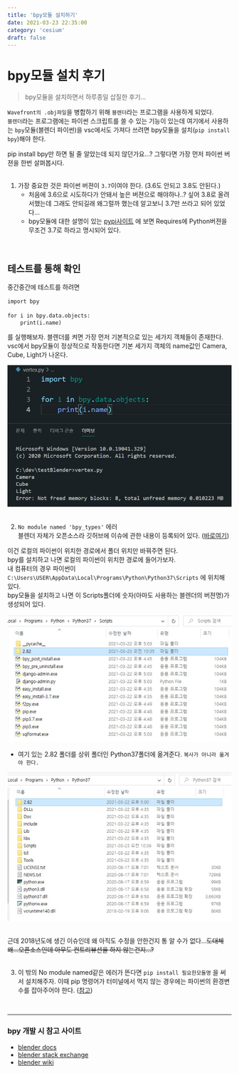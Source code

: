 ```yaml
---
title: 'bpy모듈 설치하기'
date: 2021-03-23 22:35:00
category: 'cesium'
draft: false
---
```



# bpy모듈 설치 후기
> bpy모듈을 설치하면서 하루종일 삽질한 후기...


`Wavefront의 .obj파일`을 병합하기 위해 `블렌더`라는 프로그램을 사용하게 되었다. </br>
`블렌더`라는 프로그램에는 파이썬 스크립트를 쓸 수 있는 기능이 있는데 여기에서 사용하는 `bpy`모듈(블렌더 파이썬)을 vsc에서도 가져다 쓰려면 bpy모듈을 설치(`pip install bpy`)해야 한다. 

pip install bpy만 하면 될 줄 알았는데 되지 않던가요...? 그렇다면 가장 먼저 파이썬 버젼을 한번 살펴봅시다. </br></br>

1. 가장 중요한 것은 파이썬 버젼이 `3.7`이여야 한다. (3.6도 안되고 3.8도 안된다.)
   - 처음에 3.6으로 시도하다가 안돼서 높은 버젼으로 해야하나..? 싶어 3.8로 올려서했는데 그래도 안되길래 왜그럴까 했는데 알고보니 3.7만 쓰라고 되어 있었다...
   - bpy모듈에 대한 설명이 있는 [pypi사이트](https://pypi.org/project/bpy/2.91a0/) 에 보면 Requires에 Python버젼을 무조건 3.7로 하라고 명시되어 있다. 


</br>

## 테스트를 통해 확인
중간중간에 테스트를 하려면 
```
import bpy

for i in bpy.data.objects:
    print(i.name)
```
를 실행해보자. 블렌더를 켜면 가장 먼저 기본적으로 있는 세가지 객체들이 존재한다. vsc에서 bpy모듈이 정상적으로 작동한다면 기본 세가지 객체의 name값인 Camera, Cube, Light가 나온다. 

![테스트결과](./blenderPy/test.jpg)
</br></br>



2. `No module named 'bpy_types'` 에러 </br>
블렌더 자체가 오픈소스라 깃허브에 이슈에 관한 내용이 등록되어 있다. ([바로여기](https://github.com/TylerGubala/blenderpy/issues/13))

이건 로컬의 파이썬이 위치한 경로에서 폴더 위치만 바꿔주면 된다. </br>
bpy를 설치하고 나면 로컬의 파이썬이 위치한 경로에 들어가보자. </br>
내 컴퓨터의 경우 파이썬이 `C:\Users\USER\AppData\Local\Programs\Python\Python37\Scripts` 에 위치해 있다. </br>
bpy모듈을 설치하고 나면 이 Scripts폴더에 숫자(아마도 사용하는 블렌더의 버젼명)가 생성되어 있다.

![script옮기기전](./blenderPy/script옮기기전.jpg)
- 여기 있는 2.82 폴더를 상위 폴더인 Python37폴더에 옮겨준다. `복사가 아니라 옮겨야 한다.`

![옮긴후](./blenderPy/옮긴후.jpg)
</br></br>

근데 2018년도에 생긴 이슈인데 왜 아직도 수정을 안한건지 통 알 수가 없다...~~도대체 왜...오픈소스인데 아무도 컨트리뷰션을 하지 않는건지...?~~ </br></br>

3. 이 밖의 No module named같은 에러가 뜬다면 `pip install 필요한모듈명` 을 써서 설치해주자.
    이때 pip 명령어가 터미널에서 먹지 않는 경우에는 파이썬의 환경변수를 잡아주어야 한다. ([참고](https://wxmin.tistory.com/121))

</br>

---

### bpy 개발 시 참고 사이트
- [blender docs](https://docs.blender.org/manual/en/latest/) 
- [blender stack exchange](https://blender.stackexchange.com/)
- [blender wiki](https://wiki.blender.org/wiki/Main_Page)





